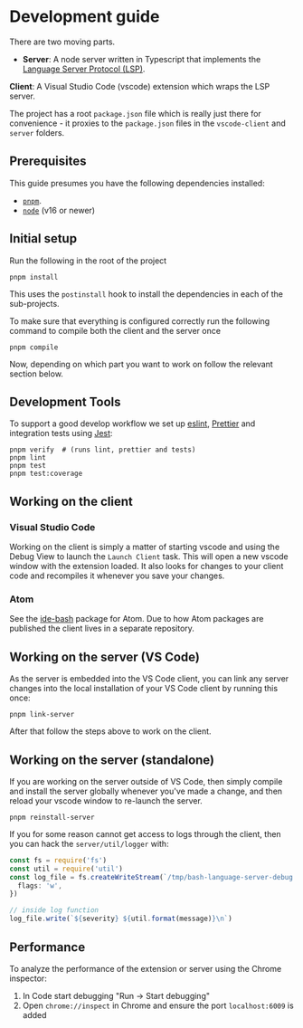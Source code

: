 # Development guide

There are two moving parts.

- **Server**: A node server written in Typescript that implements the
  [Language Server Protocol (LSP)][lsp].

**Client**: A Visual Studio Code (vscode) extension which wraps the LSP server.

The project has a root `package.json` file which is really just there for
convenience - it proxies to the `package.json` files in the `vscode-client` and
`server` folders.

## Prerequisites

This guide presumes you have the following dependencies installed:

- [`pnpm`][pnpm].
- [`node`][node] (v16 or newer)

## Initial setup

Run the following in the root of the project

```
pnpm install
```

This uses the `postinstall` hook to install the dependencies in each of the
sub-projects.

To make sure that everything is configured correctly run the following command
to compile both the client and the server once

```
pnpm compile
```

Now, depending on which part you want to work on follow the relevant section
below.

## Development Tools

To support a good develop workflow we set up [eslint][eslint], [Prettier][prettier] and integration tests using [Jest][jest]:

    pnpm verify  # (runs lint, prettier and tests)
    pnpm lint
    pnpm test
    pnpm test:coverage

## Working on the client

### Visual Studio Code

Working on the client is simply a matter of starting vscode and using the Debug
View to launch the `Launch Client` task. This will open a new vscode window with the
extension loaded. It also looks for changes to your client code and recompiles
it whenever you save your changes.

### Atom

See the [ide-bash][ide-bash] package for Atom. Due to how Atom packages are
published the client lives in a separate repository.

## Working on the server (VS Code)

As the server is embedded into the VS Code client, you can link any server
changes into the local installation of your VS Code client by running this once:

```
pnpm link-server
```

After that follow the steps above to work on the client.

## Working on the server (standalone)

If you are working on the server outside of VS Code, then simply compile
and install the server globally whenever you've made a change, and then
reload your vscode window to re-launch the server.

```
pnpm reinstall-server
```

If you for some reason cannot get access to logs through the client,
then you can hack the `server/util/logger` with:

```typescript
const fs = require('fs')
const util = require('util')
const log_file = fs.createWriteStream(`/tmp/bash-language-server-debug.log`, {
  flags: 'w',
})

// inside log function
log_file.write(`${severity} ${util.format(message)}\n`)
```

## Performance

To analyze the performance of the extension or server using the Chrome inspector:

1. In Code start debugging "Run -> Start debugging"
2. Open `chrome://inspect` in Chrome and ensure the port `localhost:6009` is added

[lsp]: https://microsoft.github.io/language-server-protocol/
[ide-bash]: https://github.com/bash-lsp/ide-bash
[jest]: https://facebook.github.io/jest/
[prettier]: https://prettier.io/
[eslint]: https://eslint.org/
[pnpm]: https://pnpm.io/installation
[node]: https://nodejs.org/en/download/
